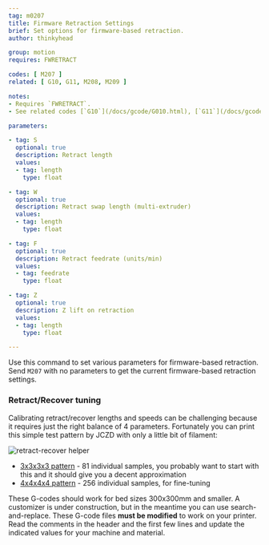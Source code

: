 ```yaml
---
tag: m0207
title: Firmware Retraction Settings
brief: Set options for firmware-based retraction.
author: thinkyhead

group: motion
requires: FWRETRACT

codes: [ M207 ]
related: [ G10, G11, M208, M209 ]

notes:
- Requires `FWRETRACT`.
- See related codes [`G10`](/docs/gcode/G010.html), [`G11`](/docs/gcode/G011.html), [`M208`](/docs/gcode/M208.html), and [`M209`](/docs/gcode/M209.html).

parameters:

- tag: S
  optional: true
  description: Retract length
  values:
  - tag: length
    type: float

- tag: W
  optional: true
  description: Retract swap length (multi-extruder)
  values:
  - tag: length
    type: float

- tag: F
  optional: true
  description: Retract feedrate (units/min)
  values:
  - tag: feedrate
    type: float

- tag: Z
  optional: true
  description: Z lift on retraction
  values:
  - tag: length
    type: float

---
```


Use this command to set various parameters for firmware-based retraction. Send `M207` with no parameters to get the current firmware-based retraction settings.

### Retract/Recover tuning

Calibrating retract/recover lengths and speeds can be challenging because it requires just the right balance of 4 parameters. Fortunately you can print this simple test pattern by JCZD with only a little bit of filament:

![retract-recover helper](//engrenage.ch/files/marlin_retract_recover_helper.png)

* [3x3x3x3 pattern](//engrenage.ch/files/retract_recover_3x3x3x3-jczd.gcode) - 81 individual samples, you probably want to start with this and it should give you a decent approximation
* [4x4x4x4 pattern](//engrenage.ch/files/retract_recover_3x3x3x3-jczd.gcode) - 256 individual samples, for fine-tuning

These G-codes should work for bed sizes 300x300mm and smaller. A customizer is under construction, but in the meantime you can use search-and-replace. These G-code files **must be modified** to work on your printer. Read the comments in the header and the first few lines and update the indicated values for your machine and material.
